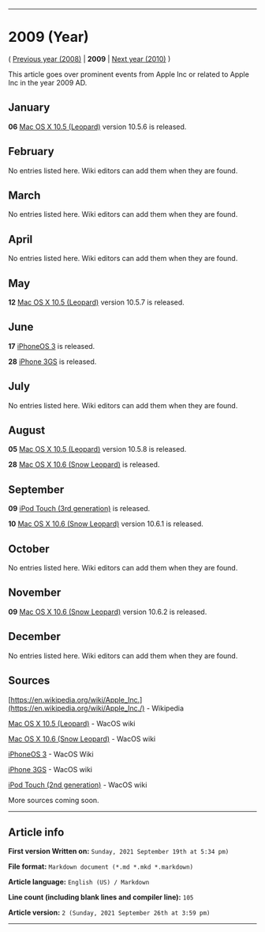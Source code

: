 
***

# 2009 (Year)

<!-- This article is about the year. For the 1984 Apple advertisement, go [here](https://github.com/seanpm2001/WacOS/wiki/1984(Advertisement)) for the Dystopian novel see [here](https://github.com/seanpm2001/WacOS/wiki/1984(Dystopia)/) !-->

( [Previous year (2008)](https://github.com/seanpm2001/WacOS/wiki/2008/) | **2009** | [Next year (2010)](https://github.com/seanpm2001/WacOS/wiki/2010/) )

This article goes over prominent events from Apple Inc or related to Apple Inc in the year 2009 AD.

## January

**06** [Mac OS X 10.5 (Leopard)](https://github.com/seanpm2001/WacOS/wiki/Mac-OS-X-10-5-Leopard/) version 10.5.6 is released.

## February

No entries listed here. Wiki editors can add them when they are found.

## March

No entries listed here. Wiki editors can add them when they are found.

## April

No entries listed here. Wiki editors can add them when they are found.

## May

**12** [Mac OS X 10.5 (Leopard)](https://github.com/seanpm2001/WacOS/wiki/Mac-OS-X-10-5-Leopard/) version 10.5.7 is released.

## June

**17** [iPhoneOS 3](https://github.com/seanpm2001/WacOS/wiki/iPhoneOS-3/) is released.

**28** [iPhone 3GS](https://github.com/seanpm2001/WacOS/wiki/iPhone-3GS/) is released.

## July

No entries listed here. Wiki editors can add them when they are found.

## August

**05** [Mac OS X 10.5 (Leopard)](https://github.com/seanpm2001/WacOS/wiki/Mac-OS-X-10-5-Leopard/) version 10.5.8 is released.

**28** [Mac OS X 10.6 (Snow Leopard)](https://github.com/seanpm2001/WacOS/wiki/Mac-OS-X-10-6-Snow-Leopard/) is released.

## September

**09** [iPod Touch (3rd generation)](https://github.com/seanpm2001/WacOS/wiki/iPod-Touch-(2nd-generation)/) is released.

**10** [Mac OS X 10.6 (Snow Leopard)](https://github.com/seanpm2001/WacOS/wiki/Mac-OS-X-10-6-Snow-Leopard/) version 10.6.1 is released.

## October

No entries listed here. Wiki editors can add them when they are found.

## November

**09** [Mac OS X 10.6 (Snow Leopard)](https://github.com/seanpm2001/WacOS/wiki/Mac-OS-X-10-6-Snow-Leopard/) version 10.6.2 is released.

## December

No entries listed here. Wiki editors can add them when they are found.

## Sources

[https://en.wikipedia.org/wiki/Apple_Inc.](https://en.wikipedia.org/wiki/Apple_Inc./) - Wikipedia

[Mac OS X 10.5 (Leopard)](https://github.com/seanpm2001/WacOS/wiki/Mac-OS-X-10-5-Leopard/) - WacOS wiki

[Mac OS X 10.6 (Snow Leopard)](https://github.com/seanpm2001/WacOS/wiki/Mac-OS-X-10-6-Snow-Leopard/) - WacOS wiki

[iPhoneOS 3](https://github.com/seanpm2001/WacOS/wiki/iPhoneOS-3/) - WacOS Wiki

[iPhone 3GS](https://github.com/seanpm2001/WacOS/wiki/iPhone-3GS/) - WacOS wiki

[iPod Touch (2nd generation)](https://github.com/seanpm2001/WacOS/wiki/iPod-Touch-3/) - WacOS wiki

More sources coming soon.

***

## Article info

**First version Written on:** `Sunday, 2021 September 19th at 5:34 pm)`

**File format:** `Markdown document (*.md *.mkd *.markdown)`

**Article language:** `English (US) / Markdown`

**Line count (including blank lines and compiler line):** `105`

**Article version:** `2 (Sunday, 2021 September 26th at 3:59 pm)`

***

<!-- Tools

Quick copy and paste

https://github.com/seanpm2001/WacOS/wiki/

!-->
